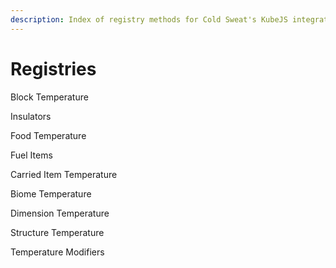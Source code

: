 ```yaml
---
description: Index of registry methods for Cold Sweat's KubeJS integration
---
```


# Registries

Block Temperature

Insulators

Food Temperature

Fuel Items

Carried Item Temperature

Biome Temperature

Dimension Temperature

Structure Temperature

Temperature Modifiers
